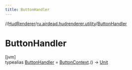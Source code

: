 ```yaml
---
title: ButtonHandler
---
```

//[HudRenderer](../../../index.html)/[ru.airdead.hudrenderer.utility](../index.html)/[ButtonHandler](index.html)



# ButtonHandler



[jvm]\
typealias [ButtonHandler](index.html) = [ButtonContext](../-button-context/index.html).() -&gt; [Unit](https://kotlinlang.org/api/latest/jvm/stdlib/kotlin/-unit/index.html)


